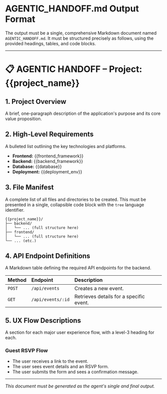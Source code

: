 # AGENTIC_HANDOFF.md Output Format

The output must be a single, comprehensive Markdown document named `AGENTIC_HANDOFF.md`. It must be structured precisely as follows, using the provided headings, tables, and code blocks.

---

# 📋 AGENTIC HANDOFF – Project: {{project_name}}

## 1. Project Overview

A brief, one-paragraph description of the application's purpose and its core value proposition.

## 2. High-Level Requirements

A bulleted list outlining the key technologies and platforms.
- **Frontend:** {{frontend_framework}}
- **Backend:** {{backend_framework}}
- **Database:** {{database}}
- **Deployment:** {{deployment_env}}

## 3. File Manifest

A complete list of all files and directories to be created. This must be presented in a single, collapsible code block with the `tree` language identifier.

```tree
{{project_name}}/
├── backend/
│   └── ... (full structure here)
├── frontend/
│   └── ... (full structure here)
└── ... (etc.)
```

## 4. API Endpoint Definitions

A Markdown table defining the required API endpoints for the backend.

| Method | Endpoint | Description |
| :--- | :--- | :--- |
| `POST` | `/api/events` | Creates a new event. |
| `GET` | `/api/events/:id` | Retrieves details for a specific event. |

## 5. UX Flow Descriptions

A section for each major user experience flow, with a level-3 heading for each.

### Guest RSVP Flow
- The user receives a link to the event.
- The user sees event details and an RSVP form.
- The user submits the form and sees a confirmation message.

---
*This document must be generated as the agent's single and final output.*
